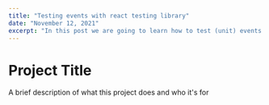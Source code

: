 ```yaml
---
title: "Testing events with react testing library"
date: "November 12, 2021"
excerpt: "In this post we are going to learn how to test (unit) events in a react application with react-testing-library."
---
```


# Project Title

A brief description of what this project does and who it's for
